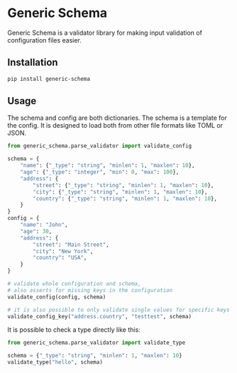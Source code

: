 # Generic Schema

Generic Schema is a validator library for making input validation of configuration files
easier.

## Installation

```bash
pip install generic-schema
```

## Usage

The schema and config are both dictionaries. The schema is a template for the config.
It is designed to load both from other file formats like TOML or JSON.

```python
from generic_schema.parse_validator import validate_config

schema = {
    "name": {"_type": "string", "minlen": 1, "maxlen": 10},
    "age": {"_type": "integer", "min": 0, "max": 100},
    "address": {
        "street": {"_type": "string", "minlen": 1, "maxlen": 10},
        "city": {"_type": "string", "minlen": 1, "maxlen": 10},
        "country": {"_type": "string", "minlen": 1, "maxlen": 10},
    }
}
config = {
    "name": "John",
    "age": 30,
    "address": {
        "street": "Main Street",
        "city": "New York",
        "country": "USA",
    }
}

# validate whole configuration and schema,
# also asserts for missing keys in the configuration
validate_config(config, schema)

# it is also possible to only validate single values for specific keys
validate_config_key("address.country", "testtest", schema)
```

It is possible to check a type directly like this:

```python
from generic_schema.parse_validator import validate_type

schema = {"_type": "string", "minlen": 1, "maxlen": 10}
validate_type("hello", schema)
```